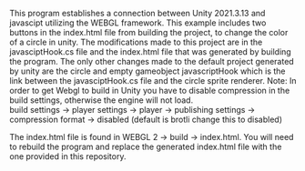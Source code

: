 This program establishes a connection between Unity 2021.3.13 and javascipt utilizing the WEBGL framework.  This example
includes two buttons in the index.html file from building the project, to change the color of a circle in unity.
The modifications made to this project are in the javasciptHook.cs file and the index.html file that was generated by building the program.
The only other changes made to the default project generated by unity are the circle and empty gameobject javascriptHook which is the link between the javasciptHook.cs file and the circle sprite renderer.
Note: In order to get Webgl to build in Unity you have to disable compression in the build settings, otherwise the engine will not load.  
build settings -> player settings -> player -> publishing settings -> compression format -> disabled (default is brotli change this to disabled)

The index.html file is found in WEBGL 2 -> build -> index.html. You will need to rebuild the program and replace the generated index.html file with the one provided in this repository.
